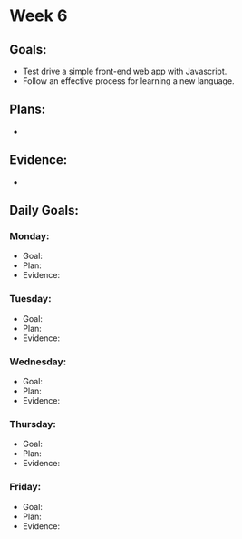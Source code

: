 # Week 6

## Goals:
- Test drive a simple front-end web app with Javascript.
- Follow an effective process for learning a new language.

## Plans:
-

## Evidence:
-

## Daily Goals:
### Monday:
- Goal: 
- Plan: 
- Evidence: 

### Tuesday:
- Goal: 
- Plan: 
- Evidence: 

### Wednesday:
- Goal: 
- Plan: 
- Evidence: 

### Thursday:
- Goal: 
- Plan: 
- Evidence: 

### Friday:
- Goal: 
- Plan: 
- Evidence: 

